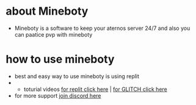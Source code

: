 # about Mineboty 

- Mineboty is a software to keep your aternos server 24/7 and also you can paatice pvp with mineboty


# how to use mineboty

- best and easy way to use mineboty is using replit 
- - toturial videos [for replit click here](https://www.youtube.com/watch?v=PDTV-SNSoyo&t=41s)   |   [for GLITCH click here](https://www.youtube.com/watch?v=6sPwCrHFYCY)
- for more support [join discord here](https://discord.gg/8bM62csKYd)
